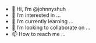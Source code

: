 - 👋 Hi, I’m @johnnyshuh
- 👀 I’m interested in ...
- 🌱 I’m currently learning ...
- 💞️ I’m looking to collaborate on ...
- 📫 How to reach me ...

<!---
johnnyshuh/johnnyshuh is a ✨ special ✨ repository because its `README.md` (this file) appears on your GitHub profile.
You can click the Preview link to take a look at your changes.
--->
